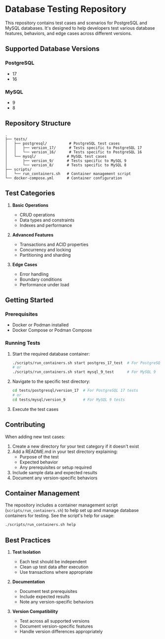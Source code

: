 # Database Testing Repository

This repository contains test cases and scenarios for PostgreSQL and MySQL databases. It's designed to help developers test various database features, behaviors, and edge cases across different versions.

## Supported Database Versions

### PostgreSQL

- 17
- 16

### MySQL

- 9
- 8

## Repository Structure

```
.
├── tests/
│   ├── postgresql/          # PostgreSQL test cases
│   │   ├── version_17/      # Tests specific to PostgreSQL 17
│   │   └── version_16/      # Tests specific to PostgreSQL 16
│   └── mysql/              # MySQL test cases
│       ├── version_9/      # Tests specific to MySQL 9
│       └── version_8/      # Tests specific to MySQL 8
├── scripts/
│   └── run_containers.sh   # Container management script
└── docker-compose.yml      # Container configuration
```

## Test Categories

1. **Basic Operations**

   - CRUD operations
   - Data types and constraints
   - Indexes and performance

2. **Advanced Features**

   - Transactions and ACID properties
   - Concurrency and locking
   - Partitioning and sharding

3. **Edge Cases**
   - Error handling
   - Boundary conditions
   - Performance under load

## Getting Started

### Prerequisites

- Docker or Podman installed
- Docker Compose or Podman Compose

### Running Tests

1. Start the required database container:

   ```bash
   ./scripts/run_containers.sh start postgres_17_test  # For PostgreSQL 17
   # or
   ./scripts/run_containers.sh start mysql_9_test      # For MySQL 9
   ```

2. Navigate to the specific test directory:

   ```bash
   cd tests/postgresql/version_17  # For PostgreSQL 17 tests
   # or
   cd tests/mysql/version_9        # For MySQL 9 tests
   ```

3. Execute the test cases

## Contributing

When adding new test cases:

1. Create a new directory for your test category if it doesn't exist
2. Add a README.md in your test directory explaining:
   - Purpose of the test
   - Expected behavior
   - Any prerequisites or setup required
3. Include sample data and expected results
4. Document any version-specific behaviors

## Container Management

The repository includes a container management script (`scripts/run_containers.sh`) to help set up and manage database containers for testing. See the script's help for usage:

```bash
./scripts/run_containers.sh help
```

## Best Practices

1. **Test Isolation**

   - Each test should be independent
   - Clean up test data after execution
   - Use transactions where appropriate

2. **Documentation**

   - Document test prerequisites
   - Include expected results
   - Note any version-specific behaviors

3. **Version Compatibility**
   - Test across all supported versions
   - Document version-specific features
   - Handle version differences appropriately
